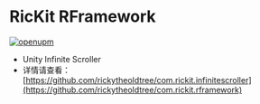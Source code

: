 # RicKit RFramework
[![openupm](https://img.shields.io/npm/v/com.rickit.infinitescroller?label=openupm&registry_uri=https://package.openupm.com)](https://openupm.com/packages/com.rickit.infinitescroller/)
- Unity Infinite Scroller
- 详情请查看：[https://github.com/rickytheoldtree/com.rickit.infinitescroller](https://github.com/rickytheoldtree/com.rickit.rframework)